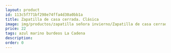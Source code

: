 ```yaml
---
layout: product
id: 113c5f771bf298e74ffa4d30a0bb1a
title: Zapatilla de casa cerrada. Clásica
image: img/productos/zapatilla señora invierno/Zapatilla de casa cerrada. Clásica=22=azul marino burdeos La Cadena.webp
price: 22
tags: azul marino burdeos La Cadena
description: 
order: 0
---
```

